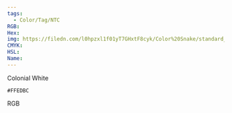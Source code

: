 ```yaml
---
tags:
  - Color/Tag/NTC
RGB:
Hex:
img: https://filedn.com/l0hpzxl1f01yT7GHxtF8cyk/Color%20Snake/standard_csv_to_svg/FFEDBC.svg
CMYK:
HSL:
Name:
---
```

Colonial White
```palette
#FFEDBC
```
RGB
